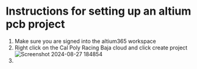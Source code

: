 # Instructions for setting up an altium pcb project

1. Make sure you are signed into the altium365 workspace
2. Right click on the Cal Poly Racing Baja cloud and click create project
   ![Screenshot 2024-08-27 184854](https://github.com/user-attachments/assets/1524b5b1-fbd7-42df-b00d-50737b7ab017)
3. 
